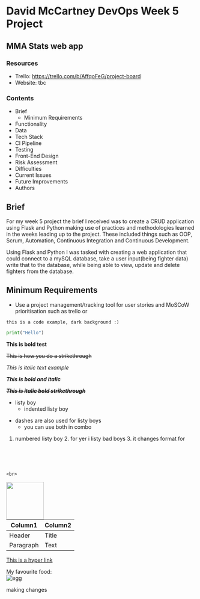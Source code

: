 # David McCartney DevOps Week 5 Project
## MMA Stats web app 

### Resources
* Trello: https://trello.com/b/AffqoFeG/project-board
* Website: tbc

### Contents
* Brief
    * Minimum Requirements
* Functionality
* Data
* Tech Stack
* CI Pipeline
* Testing
* Front-End Design
* Risk Assessment
* Difficulties
* Current Issues
* Future Improvements
* Authors

## Brief
For my week 5 project the brief I received was to create a CRUD application using Flask and Python making use of practices and methodologies learned in the weeks leading up to the project. These 
included things such as OOP, Scrum, Automation, Continuous Integration and Continuous Development. 

Using Flask and Python I was tasked with creating a web application that could connect to a mySQL database, take a user input(being fighter data) write that to the database, while being able to view, 
update and delete fighters from the database. 

## Minimum Requirements
* Use a project management/tracking tool for user stories and MoSCoW prioritisation such as trello or 

`this is a code example, dark background :)`

```python
print("Hello")
```

**This is bold test**

~~This is how you do a strikethrough~~

_This is italic text example_

**_This is bold and italic_**

**_~~This is italic bold strikethrough~~_**

* listy boy
    * indented listy boy
    
- dashes are also used for listy boys
    * you can use both in combo
    
1. numbered listy boy
    2. for yer i listy bad boys
        3. it changes format for
        
<br>
<br>
<br>

`
<br>
`

<img align="left" width="100" height="100" src="https://s3.amazonaws.com/spectrumnews-web-assets/wp-content/uploads/2018/11/13154625/20181112-SHANK3monkey-844.jpg">

| Column1     | Column2     |
| ----------- | ----------- |
| Header      | Title       |
| Paragraph   | Text        |

[This is a hyper link](http://www.google.com)


My favourite food:  
![egg](https://qa-courseware-images.s3.eu-west-2.amazonaws.com/markdown/links_images/000.jpeg)

making changes